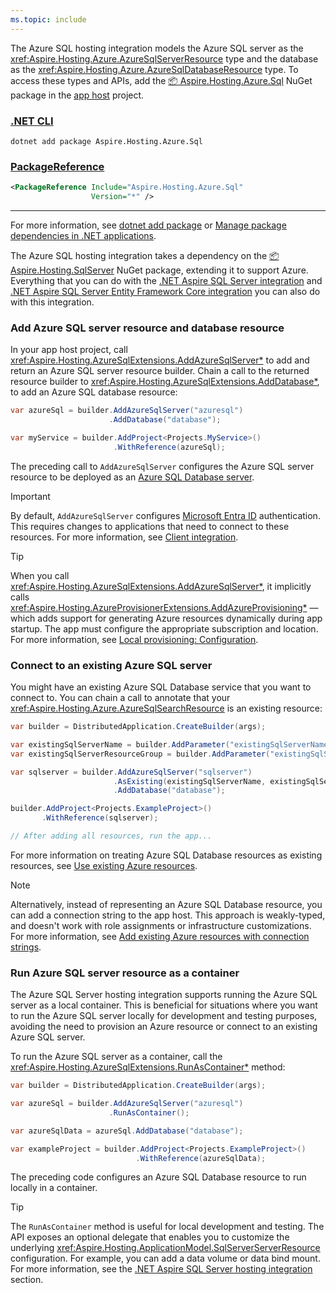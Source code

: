 ```yaml
---
ms.topic: include
---
```


The Azure SQL hosting integration models the Azure SQL server as the <xref:Aspire.Hosting.Azure.AzureSqlServerResource> type and the database as the <xref:Aspire.Hosting.Azure.AzureSqlDatabaseResource> type. To access these types and APIs, add the [📦 Aspire.Hosting.Azure.Sql](https://www.nuget.org/packages/Aspire.Hosting.Azure.Sql) NuGet package in the [app host](xref:dotnet/aspire/app-host) project.

### [.NET CLI](#tab/dotnet-cli)

```dotnetcli
dotnet add package Aspire.Hosting.Azure.Sql
```

### [PackageReference](#tab/package-reference)

```xml
<PackageReference Include="Aspire.Hosting.Azure.Sql"
                  Version="*" />
```

---

For more information, see [dotnet add package](/dotnet/core/tools/dotnet-add-package) or [Manage package dependencies in .NET applications](/dotnet/core/tools/dependencies).

The Azure SQL hosting integration takes a dependency on the [📦 Aspire.Hosting.SqlServer](https://www.nuget.org/packages/Aspire.Hosting.SqlServer/) NuGet package, extending it to support Azure. Everything that you can do with the [.NET Aspire SQL Server integration](../sql-server-integration.md) and [.NET Aspire SQL Server Entity Framework Core integration](../sql-server-entity-framework-integration.md) you can also do with this integration.

### Add Azure SQL server resource and database resource

In your app host project, call <xref:Aspire.Hosting.AzureSqlExtensions.AddAzureSqlServer*> to add and return an Azure SQL server resource builder. Chain a call to the returned resource builder to <xref:Aspire.Hosting.AzureSqlExtensions.AddDatabase*>, to add an Azure SQL database resource:

```csharp
var azureSql = builder.AddAzureSqlServer("azuresql")
                      .AddDatabase("database");

var myService = builder.AddProject<Projects.MyService>()
                       .WithReference(azureSql);
```

The preceding call to `AddAzureSqlServer` configures the Azure SQL server resource to be deployed as an [Azure SQL Database server](/azure/azure-sql/database/sql-database-paas-overview).

> [!IMPORTANT]
> By default, `AddAzureSqlServer` configures [Microsoft Entra ID](/azure/azure-sql/database/authentication-aad-overview) authentication. This requires changes to applications that need to connect to these resources. For more information, see [Client integration](#client-integration).

> [!TIP]
> When you call <xref:Aspire.Hosting.AzureSqlExtensions.AddAzureSqlServer*>, it implicitly calls <xref:Aspire.Hosting.AzureProvisionerExtensions.AddAzureProvisioning*> — which adds support for generating Azure resources dynamically during app startup. The app must configure the appropriate subscription and location. For more information, see [Local provisioning: Configuration](../../azure/local-provisioning.md#configuration).

### Connect to an existing Azure SQL server

You might have an existing Azure SQL Database service that you want to connect to. You can chain a call to annotate that your <xref:Aspire.Hosting.Azure.AzureSqlSearchResource> is an existing resource:

```csharp
var builder = DistributedApplication.CreateBuilder(args);

var existingSqlServerName = builder.AddParameter("existingSqlServerName");
var existingSqlServerResourceGroup = builder.AddParameter("existingSqlServerResourceGroup");

var sqlserver = builder.AddAzureSqlServer("sqlserver")
                       .AsExisting(existingSqlServerName, existingSqlServerResourceGroup)
                       .AddDatabase("database");

builder.AddProject<Projects.ExampleProject>()
       .WithReference(sqlserver);

// After adding all resources, run the app...
```

For more information on treating Azure SQL Database resources as existing resources, see [Use existing Azure resources](../../azure/integrations-overview.md#use-existing-azure-resources).

> [!NOTE]
> Alternatively, instead of representing an Azure SQL Database resource, you can add a connection string to the app host. This approach is weakly-typed, and doesn't work with role assignments or infrastructure customizations. For more information, see [Add existing Azure resources with connection strings](../../azure/integrations-overview.md#add-existing-azure-resources-with-connection-strings).

### Run Azure SQL server resource as a container

The Azure SQL Server hosting integration supports running the Azure SQL server as a local container. This is beneficial for situations where you want to run the Azure SQL server locally for development and testing purposes, avoiding the need to provision an Azure resource or connect to an existing Azure SQL server.

To run the Azure SQL server as a container, call the <xref:Aspire.Hosting.AzureSqlExtensions.RunAsContainer*> method:

```csharp
var builder = DistributedApplication.CreateBuilder(args);

var azureSql = builder.AddAzureSqlServer("azuresql")
                      .RunAsContainer();

var azureSqlData = azureSql.AddDatabase("database");

var exampleProject = builder.AddProject<Projects.ExampleProject>()
                            .WithReference(azureSqlData);
```

The preceding code configures an Azure SQL Database resource to run locally in a container.

> [!TIP]
> The `RunAsContainer` method is useful for local development and testing. The API exposes an optional delegate that enables you to customize the underlying <xref:Aspire.Hosting.ApplicationModel.SqlServerServerResource> configuration. For example, you can add a data volume or data bind mount. For more information, see the [.NET Aspire SQL Server hosting integration](../sql-server-integration.md#add-sql-server-resource-with-data-volume) section.
